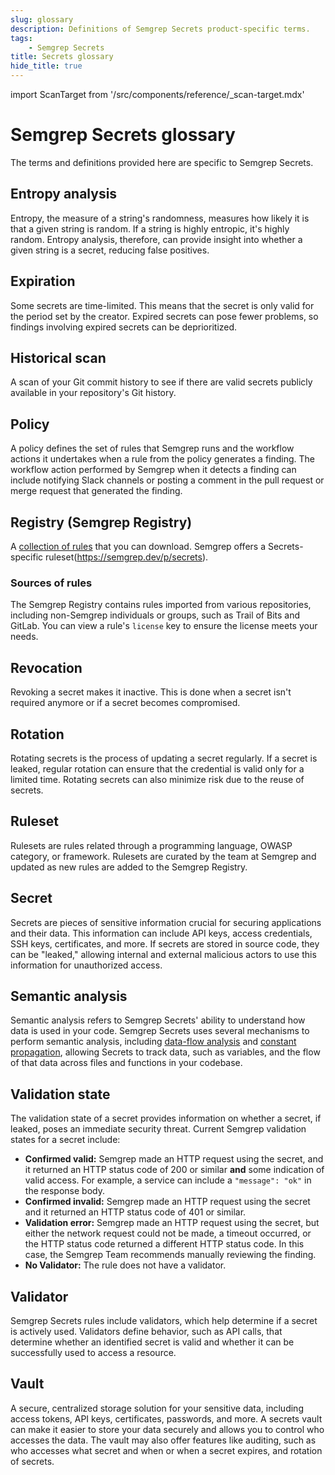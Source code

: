 ```yaml
---
slug: glossary
description: Definitions of Semgrep Secrets product-specific terms.
tags:
    - Semgrep Secrets
title: Secrets glossary
hide_title: true
---
```


import ScanTarget from '/src/components/reference/_scan-target.mdx'

# Semgrep Secrets glossary

The terms and definitions provided here are specific to Semgrep Secrets.

## Entropy analysis

Entropy, the measure of a string's randomness, measures how likely it is that a given string is random. If a string is highly entropic, it's highly random. Entropy analysis, therefore, can provide insight into whether a given string is a secret, reducing false positives.

## Expiration

Some secrets are time-limited. This means that the secret is only valid for the period set by the creator. Expired secrets can pose fewer problems, so findings involving expired secrets can be deprioritized. 

## Historical scan

A scan of your Git commit history to see if there are valid secrets publicly available in your repository's Git history.

## Policy

A policy defines the set of rules that Semgrep runs and the workflow actions it undertakes when a rule from the policy generates a finding. The workflow action performed by Semgrep when it detects a finding can include notifying Slack channels or posting a comment in the pull request or merge request that generated the finding.

## Registry (Semgrep Registry)

A [<i class="fas fa-external-link fa-xs"></i> collection of rules](https://semgrep.dev/r) that you can download. Semgrep offers a 
<i class="fas fa-external-link fa-xs"></i> Secrets-specific ruleset(https://semgrep.dev/p/secrets).

### Sources of rules

The Semgrep Registry contains rules imported from various repositories, including non-Semgrep individuals or groups, such as Trail of Bits and GitLab. You can view a rule's `license` key to ensure the license meets your needs.

## Revocation

Revoking a secret makes it inactive. This is done when a secret isn't required anymore or if a secret becomes compromised.

## Rotation

Rotating secrets is the process of updating a secret regularly. If a secret is leaked, regular rotation can ensure that the credential is valid only for a limited time. Rotating secrets can also minimize risk due to the reuse of secrets.

## Ruleset

Rulesets are rules related through a programming language, OWASP category, or framework. Rulesets are curated by the team at Semgrep and updated as new rules are added to the Semgrep Registry.

<ScanTarget />

## Secret

Secrets are pieces of sensitive information crucial for securing applications and their data. This information can include API keys, access credentials, SSH keys, certificates, and more. If secrets are stored in source code, they can be "leaked," allowing internal and external malicious actors to use this information for unauthorized access.

## Semantic analysis

Semantic analysis refers to Semgrep Secrets' ability to understand how data is used in your code. Semgrep Secrets uses several mechanisms to perform semantic analysis, including [<i class="fa-regular fa-file-lines"></i> data-flow analysis](/writing-rules/data-flow/data-flow-overview) and [<i class="fa-regular fa-file-lines"></i> constant propagation](/writing-rules/data-flow/constant-propagation), allowing Secrets to track data, such as variables, and the flow of that data across files and functions in your codebase.

## Validation state

The validation state of a secret provides information on whether a secret, if leaked, poses an immediate security threat. Current Semgrep validation states for a secret include:

- **Confirmed valid:** Semgrep made an HTTP request using the secret, and it returned an HTTP status code of 200 or similar **and** some indication of valid access. For example, a service can include a `"message": "ok"` in the response body.
- **Confirmed invalid:** Semgrep made an HTTP request using the secret and it returned an HTTP status code of 401 or similar.
- **Validation error:** Semgrep made an HTTP request using the secret, but either the network request could not be made, a timeout occurred, or the HTTP status code returned a different HTTP status code. In this case, the Semgrep Team recommends manually reviewing the finding.
- **No Validator:** The rule does not have a validator.

## Validator

Semgrep Secrets rules include validators, which help determine if a secret is actively used. Validators define behavior, such as API calls, that determine whether an identified secret is valid and whether it can be successfully used to access a resource.

## Vault

A secure, centralized storage solution for your sensitive data, including access tokens, API keys, certificates, passwords, and more. A secrets vault can make it easier to store your data securely and allows you to control who accesses the data. The vault may also offer features like auditing, such as who accesses what secret and when or when a secret expires, and rotation of secrets.